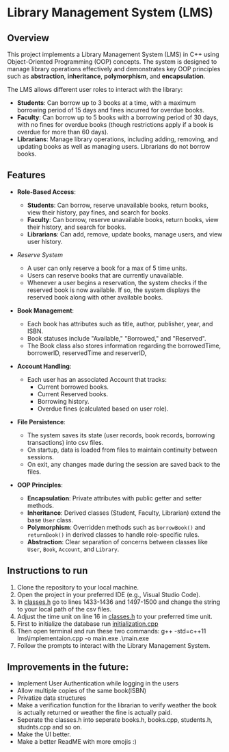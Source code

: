 # Library Management System (LMS)

## Overview

This project implements a Library Management System (LMS) in C++ using Object-Oriented Programming (OOP) concepts. The system is designed to manage library operations effectively and demonstrates key OOP principles such as **abstraction**, **inheritance**, **polymorphism**, and **encapsulation**.

The LMS allows different user roles to interact with the library:
- **Students**: Can borrow up to 3 books at a time, with a maximum borrowing period of 15 days and fines incurred for overdue books.
- **Faculty**: Can borrow up to 5 books with a borrowing period of 30 days, with no fines for overdue books (though restrictions apply if a book is overdue for more than 60 days).
- **Librarians**: Manage library operations, including adding, removing, and updating books as well as managing users. Librarians do not borrow books.

## Features

- **Role-Based Access**:  
  - **Students**: Can borrow, reserve unavailable books, return books, view their history, pay fines, and search for books.
  - **Faculty**: Can borrow, reserve unavailable books, return books, view their history, and search for books.
  - **Librarians**: Can add, remove, update books, manage users, and view user history.
  
- *Reserve System*
  - A user can only reserve a book for a max of 5 time units.
  - Users can reserve books that are currently unavailable.
  - Whenever a user begins a reservation, the system checks if the reserved book is now available. If so, the system displays the reserved book along with other available books.

- **Book Management**:
  - Each book has attributes such as title, author, publisher, year, and ISBN.
  - Book statuses include "Available," "Borrowed," and "Reserved".
  - The Book class also stores information regarding the borrowedTime, borrowerID, reservedTime and reserverID,

- **Account Handling**:
  - Each user has an associated Account that tracks:
    - Current borrowed books.
    - Current Reserved books.
    - Borrowing history.
    - Overdue fines (calculated based on user role).

- **File Persistence**:
  - The system saves its state (user records, book records, borrowing transactions) into csv files.
  - On startup, data is loaded from files to maintain continuity between sessions.
  - On exit, any changes made during the session are saved back to the files.

- **OOP Principles**:
  - **Encapsulation**: Private attributes with public getter and setter methods.
  - **Inheritance**: Derived classes (Student, Faculty, Librarian) extend the base `User` class.
  - **Polymorphism**: Overridden methods such as `borrowBook()` and `returnBook()` in derived classes to handle role-specific rules.
  - **Abstraction**: Clear separation of concerns between classes like `User`, `Book`, `Account`, and `Library`.

## Instructions to run

1. Clone the repository to your local machine.
2. Open the project in your preferred IDE (e.g., Visual Studio Code).
3. In [classes.h](https://github.com/vedh18/CPP-Object-Oriented-Programming/blob/main/lms/classes.h) go to lines 1433-1436 and 1497-1500 and change the string to your local path of the csv files.
4. Adjust the time unit on line 16 in [classes.h](https://github.com/vedh18/CPP-Object-Oriented-Programming/blob/main/lms/classes.h) to your preferred time unit.
5. First to initialize the database run [initialization.cpp](https://github.com/vedh18/CPP-Object-Oriented-Programming/blob/main/lms/initialization.cpp)
6. Then open terminal and run these two commands:
    g++ -std=c++11 lms\implementaion.cpp -o main.exe
    .\main.exe
7. Follow the prompts to interact with the Library Management System.

## Improvements in the future:
- Implement User Authentication while logging in the users
- Allow multiple copies of the same book(ISBN)
- Privatize data structures
- Make a verification function for the librarian to verify weather the book is actually returned or weather the fine is actually paid.
- Seperate the classes.h into seperate books.h, books.cpp, students.h, studnts.cpp and so on.
- Make the UI better.
- Make a better ReadME with more emojis :)


